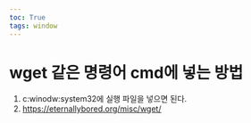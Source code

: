 ```yaml
---
toc: True
tags: window
---
```


# wget 같은 명령어 cmd에 넣는 방법
1. c:winodw:system32에 실행 파일을 넣으면 된다.
2. https://eternallybored.org/misc/wget/
